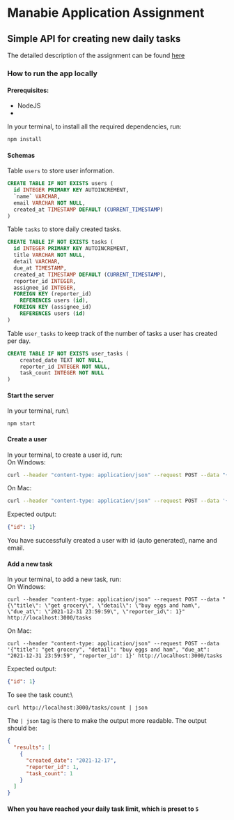 # Manabie Application Assignment
## Simple API for creating new daily tasks
The detailed description of the assignment can be found [here](https://github.com/manabie-com/togo)  
### How to run the app locally
#### Prerequisites:
- NodeJS
- 
In your terminal, to install all the required dependencies, run:
```bash
npm install
```
#### Schemas
Table `users` to store user information.
```sql
CREATE TABLE IF NOT EXISTS users (
  id INTEGER PRIMARY KEY AUTOINCREMENT,
  `name` VARCHAR,
  email VARCHAR NOT NULL,
  created_at TIMESTAMP DEFAULT (CURRENT_TIMESTAMP)
)
```
Table `tasks` to store daily created tasks.
```sql
CREATE TABLE IF NOT EXISTS tasks (
  id INTEGER PRIMARY KEY AUTOINCREMENT,
  title VARCHAR NOT NULL,
  detail VARCHAR,
  due_at TIMESTAMP,
  created_at TIMESTAMP DEFAULT (CURRENT_TIMESTAMP),
  reporter_id INTEGER,
  assignee_id INTEGER,
  FOREIGN KEY (reporter_id)
    REFERENCES users (id),
  FOREIGN KEY (assignee_id)
    REFERENCES users (id)
)
```
Table `user_tasks` to keep track of the number of tasks a user has created per day.
```sql
CREATE TABLE IF NOT EXISTS user_tasks (
    created_date TEXT NOT NULL,
    reporter_id INTEGER NOT NULL,
    task_count INTEGER NOT NULL
)
```
#### Start the server
In your terminal, run:\
```
npm start
```
#### Create a user
In your terminal, to create a user id, run:\
On Windows:
```bash
curl --header "content-type: application/json" --request POST --data "{\"name\": \"frank\", \"email\": \"frank@mail.com\"}" http://localhost:3000/users
```
On Mac:
```bash
curl --header "content-type: application/json" --request POST --data '{"name": "frank", "email": "frank@mail.com"}' http://localhost:3000/users
```
Expected output:
```json
{"id": 1}
```
You have successfully created a user with id (auto generated), name and email.
#### Add a new task
In your terminal, to add a new task, run:\
On Windows:
```console
curl --header "content-type: application/json" --request POST --data "{\"title\": \"get grocery\", \"detail\": \"buy eggs and ham\", \"due_at\": \"2021-12-31 23:59:59\", \"reporter_id\": 1}" http://localhost:3000/tasks
```
On Mac:
```console
curl --header "content-type: application/json" --request POST --data '{"title": "get grocery", "detail": "buy eggs and ham", "due_at": "2021-12-31 23:59:59", "reporter_id": 1}' http://localhost:3000/tasks
```
Expected output:
```json
{"id": 1}
```
To see the task count:\
```console
curl http://localhost:3000/tasks/count | json
```
The `| json` tag is there to make the output more readable. The output should be:
```json
{
  "results": [
    {
      "created_date": "2021-12-17",
      "reporter_id": 1,
      "task_count": 1
    }
  ]
}
```
#### When you have reached your daily task limit, which is preset to `5`
